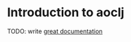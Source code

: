 # Introduction to aoclj

TODO: write [great documentation](http://jacobian.org/writing/what-to-write/)

